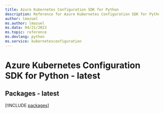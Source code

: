 ```yaml
---
title: Azure Kubernetes Configuration SDK for Python
description: Reference for Azure Kubernetes Configuration SDK for Python
author: lmazuel
ms.author: lmazuel
ms.data: 04/21/2023
ms.topic: reference
ms.devlang: python
ms.service: kubernetesconfiguration
---
```

# Azure Kubernetes Configuration SDK for Python - latest
## Packages - latest
[!INCLUDE [packages](kubernetes-configuration-index.md)]